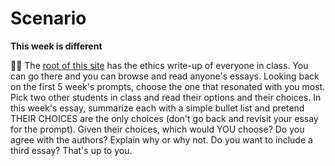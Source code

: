 # Scenario
**This week is different**

🤷‍♂️ The [root of this site](https://github.com/ColoradoChristianUniversity/CIS-230-01-SP23) has the ethics write-up of everyone in class. You can go there and you can browse and read anyone's essays. Looking back on the first 5 week's prompts, choose the one that resonated with you most. Pick two other students in class and read their options and their choices. In this week's essay, summarize each with a simple bullet list and pretend THEIR CHOICES are the only choices (don't go back and revisit your essay for the prompt). Given their choices, which would YOU choose? Do you agree with the authors? Explain why or why not. Do you want to include a third essay? That's up to you.

# 
